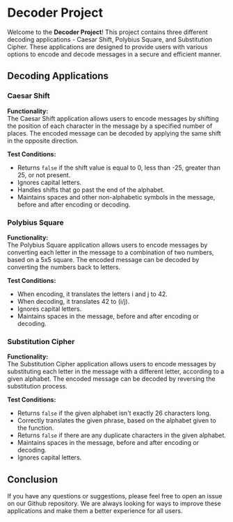 # Decoder Project

Welcome to the **Decoder Project**! This project contains three different decoding applications - Caesar Shift, Polybius Square, and Substitution Cipher. These applications are designed to provide users with various options to encode and decode messages in a secure and efficient manner.

## Decoding Applications

### Caesar Shift

**Functionality:**  
The Caesar Shift application allows users to encode messages by shifting the position of each character in the message by a specified number of places. The encoded message can be decoded by applying the same shift in the opposite direction.

**Test Conditions:**  
- Returns `false` if the shift value is equal to 0, less than -25, greater than 25, or not present.
- Ignores capital letters.
- Handles shifts that go past the end of the alphabet.
- Maintains spaces and other non-alphabetic symbols in the message, before and after encoding or decoding.

### Polybius Square

**Functionality:**  
The Polybius Square application allows users to encode messages by converting each letter in the message to a combination of two numbers, based on a 5x5 square. The encoded message can be decoded by converting the numbers back to letters.

**Test Conditions:**  
- When encoding, it translates the letters i and j to 42.
- When decoding, it translates 42 to (i/j).
- Ignores capital letters.
- Maintains spaces in the message, before and after encoding or decoding.

### Substitution Cipher

**Functionality:**  
The Substitution Cipher application allows users to encode messages by substituting each letter in the message with a different letter, according to a given alphabet. The encoded message can be decoded by reversing the substitution process.

**Test Conditions:**  
- Returns `false` if the given alphabet isn't exactly 26 characters long.
- Correctly translates the given phrase, based on the alphabet given to the function.
- Returns `false` if there are any duplicate characters in the given alphabet.
- Maintains spaces in the message, before and after encoding or decoding.
- Ignores capital letters.

## Conclusion

If you have any questions or suggestions, please feel free to open an issue on our Github repository. We are always looking for ways to improve these applications and make them a better experience for all users.
